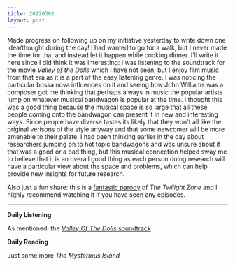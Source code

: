 ```yaml
---
title: 20220302
layout: post
---
```


Made progress on following up on my initiative yesterday to write down one idea/thought during the day! I had wanted to go for a walk, but I never made the time for that and instead let it happen while cooking dinner. I'll write it here since I did think it was interesting: I was listening to the soundtrack for the movie *Valley of the Dolls* which I have not seen, but I enjoy film music from that era as it is a part of the easy listening genre. I was noticing the particular bossa nova influences on it and seeing how John Williams was a composer got me thinking that perhaps always in music the popular artists jump on whatever musical bandwagon is popular at the time. I thought this was a good thing because the musical space is so large that all these people coming onto the bandwagon can present it in new and interesting ways. Since people have diverse tastes its likely that they won't all like the original verisons of the style anyway and that some newcomer will be more amenable to their palate. I had been thinking earlier in the day about researchers jumping on to hot topic bandwagons and was unsure about if that was a good or a bad thing, but this musical connection helped sway me to believe that it is an overall good thing as each person doing research will have a particular view about the space and problems, which can help provide new insights for future research.

Also just a fun share: this is a [fantastic parody](https://www.youtube.com/watch?v=dQ9RlR9Jp3s) of *The Twilight Zone* and I highly recommend watching it if you have seen any episodes.

---

**Daily Listening**

As mentioned, the [*Valley Of The Dolls* soundtrack](https://open.spotify.com/album/7ie0n53ft7mA9I3cmwO7z4?si=n6aGtPYyRAKQGzk_OeiUZw)

**Daily Reading**

Just some more *The Mysterious Island*